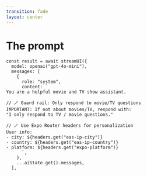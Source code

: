 ```yaml
---
transition: fade
layout: center
---
```


# The prompt

```tsx
const result = await streamUI({
  model: openai("gpt-4o-mini"),
  messages: [
    {
      role: "system",
      content: `
You are a helpful movie and TV show assistant.

// 🪄 Guard rail: Only respond to movie/TV questions
IMPORTANT: If not about movies/TV, respond with:
"I only respond to TV / movie questions."

// 🪄 Use Expo Router headers for personalization
User info:
- city: ${headers.get("eas-ip-city")}
- country: ${headers.get("eas-ip-country")}
- platform: ${headers.get("expo-platform")}
      `,
    },
    ...aiState.get().messages,
  ],
```

<!--
We can use Expo Router's headers to personalize the AI's responses based on user location and platform. All processed server-side. We then just craft a prompt so that the AI doesnt hopefully go off topic.
-->
